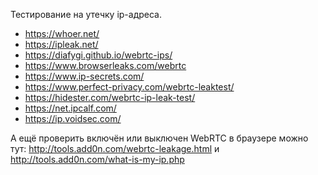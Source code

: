 
Тестирование на утечку ip-адреса.

- https://whoer.net/
- https://ipleak.net/
- https://diafygi.github.io/webrtc-ips/
- https://www.browserleaks.com/webrtc
- https://www.ip-secrets.com/
- https://www.perfect-privacy.com/webrtc-leaktest/
- https://hidester.com/webrtc-ip-leak-test/
- https://net.ipcalf.com/
- https://ip.voidsec.com/

А ещё проверить включён или выключен WebRTC в браузере можно тут:
http://tools.add0n.com/webrtc-leakage.html
и
http://tools.add0n.com/what-is-my-ip.php
